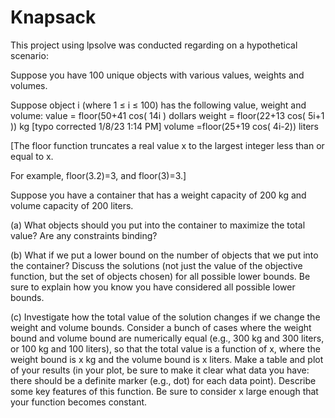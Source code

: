 # Knapsack
This project using lpsolve was conducted regarding on a hypothetical scenario: 
  
Suppose you have 100 unique objects with various values, weights and volumes.

Suppose object i (where 1 ≤ i ≤ 100) has the following value, weight and volume:
value = floor(50+41 cos( 14i ) dollars
weight = floor(22+13 cos( 5i+1 )) kg [typo corrected 1/8/23 1:14 PM]
volume =floor(25+19 cos( 4i-2)) liters

[The floor function truncates a real value x to the largest integer less than or equal to x.

For example, floor(3.2)=3, and floor(3)=3.]

Suppose you have a container that has a weight capacity of 200 kg and volume capacity of 200 liters.

(a) What objects should you put into the container to maximize the total value? Are any constraints binding?

(b) What if we put a lower bound on the number of objects that we put into the container?  Discuss the solutions (not just the value of the objective function, but the set of objects chosen) for all possible lower bounds. Be sure to explain how you know you have considered all possible lower bounds.

(c) Investigate how the total value of the solution changes if we change the weight and volume bounds. Consider a bunch of cases where the weight bound and volume bound are numerically equal (e.g., 300 kg and 300 liters, or 100 kg and 100 liters), so that the total value is a function of x, where the weight bound is x kg and the volume bound is x liters.  Make a table and plot of your results (in your plot, be sure to make it clear what data you have: there should be a definite marker (e.g., dot) for each data point).  Describe some key features of this function. Be sure to consider x large enough that your function becomes constant.
  
